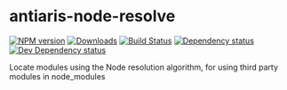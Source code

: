 # antiaris-node-resolve
[![NPM version][npm-image]][npm-url] [![Downloads][downloads-image]][npm-url] [![Build Status][travis-image]][travis-url] [![Dependency status][david-dm-image]][david-dm-url] [![Dev Dependency status][david-dm-dev-image]][david-dm-dev-url]

Locate modules using the Node resolution algorithm, for using third party modules in node_modules


[npm-url]: https://npmjs.org/package/antiaris-node-resolve
[downloads-image]: http://img.shields.io/npm/dm/antiaris-node-resolve.svg
[npm-image]: http://img.shields.io/npm/v/antiaris-node-resolve.svg
[travis-url]: https://travis-ci.org/antiaris/antiaris-node-resolve
[travis-image]: http://img.shields.io/travis/antiaris/antiaris-node-resolve.svg
[david-dm-url]:https://david-dm.org/antiaris/antiaris-node-resolve
[david-dm-image]:https://david-dm.org/antiaris/antiaris-node-resolve.svg
[david-dm-dev-url]:https://david-dm.org/antiaris/antiaris-node-resolve#info=devDependencies
[david-dm-dev-image]:https://david-dm.org/antiaris/antiaris-node-resolve/dev-status.svg
